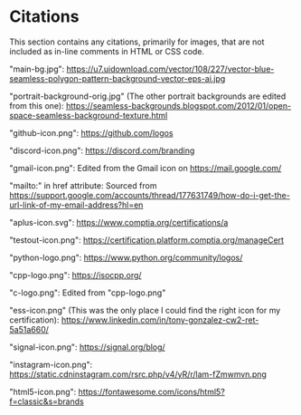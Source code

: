 # Citations

This section contains any citations, primarily for images, that are not included as in-line comments in HTML or CSS code.

"main-bg.jpg":
	https://u7.uidownload.com/vector/108/227/vector-blue-seamless-polygon-pattern-background-vector-eps-ai.jpg

"portrait-background-orig.jpg" (The other portrait backgrounds are edited from this one):
	https://seamless-backgrounds.blogspot.com/2012/01/open-space-seamless-background-texture.html

"github-icon.png":
	https://github.com/logos

"discord-icon.png":
	https://discord.com/branding

"gmail-icon.png":
	Edited from the Gmail icon on https://mail.google.com/

"mailto:" in href attribute: 
	Sourced from https://support.google.com/accounts/thread/177631749/how-do-i-get-the-url-link-of-my-email-address?hl=en

"aplus-icon.svg": 
	https://www.comptia.org/certifications/a

"testout-icon.png":
	https://certification.platform.comptia.org/manageCert

"python-logo.png":
	https://www.python.org/community/logos/

"cpp-logo.png":
	https://isocpp.org/

"c-logo.png":
	Edited from "cpp-logo.png"

"ess-icon.png" (This was the only place I could find the right icon for my certification):
	https://www.linkedin.com/in/tony-gonzalez-cw2-ret-5a51a660/

"signal-icon.png":
	https://signal.org/blog/

"instagram-icon.png":
	https://static.cdninstagram.com/rsrc.php/v4/yR/r/lam-fZmwmvn.png

"html5-icon.png":
	https://fontawesome.com/icons/html5?f=classic&s=brands